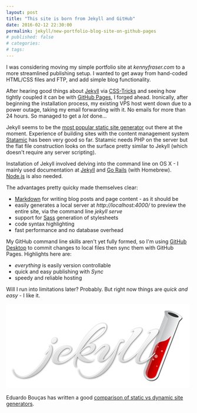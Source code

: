 ```yaml
---
layout: post
title: "This site is born from Jekyll and GitHub"
date: 2016-02-12 22:30:00
permalink: jekyll/new-portfolio-blog-site-on-github-pages
# published: false
# categories: 
# tags: 
---
```

I was considering moving my simple portfolio site at *kennyfraser.com* to a more streamlined publishing setup.  I wanted to get away from hand-coded HTML/CSS files and FTP, and add simple blog functionality.

After hearing good things about [Jekyll](https://jekyllrb.com/) via [CSS-Tricks](https://css-tricks.com/) and seeing how tightly coupled it can be with [GitHub Pages](https://pages.github.com/), I forged ahead.  Ironically, after beginning the installation process, my existing VPS host went down due to a power outage, taking my email forwarding with it.  No emails for more than 24 hours.  So managed to get a *lot* done...  

Jekyll seems to be the [most popular static site generator](https://www.staticgen.com/) out there at the moment.  Experience of building sites with the content management system [Statamic](http://statamic.com/) has been very good so far.  Statamic needs PHP on the server but the flat file construction looks on the surface pretty similar to Jekyll (which doesn't require any server scripting). 

Installation of Jekyll involved delving into the command line on OS X - I mainly used documentation at [Jekyll](http://jekyllrb.com/docs/installation/) and [Go Rails](https://gorails.com/setup/osx/10.11-el-capitan) (with Homebrew). [Node.js](https://nodejs.org/en/) is also needed.

The advantages pretty quicky made themselves clear:

- [Markdown](https://daringfireball.net/projects/markdown/) for writing blog posts and page content - as it should be
- easily generates a local server at *http://localhost:4000/* to preview the entire site, via the command line *jekyll serve*
- support for [Sass](http://sass-lang.com/) generation of stylesheets
- code syntax highlighting
- fast performance and no database overhead 

My GitHub command line skills aren't yet fully formed, so I'm using [GitHub Desktop](https://desktop.github.com/) to commit changes to local files then sync them with GitHub Pages.  Highlights here are:

- *everything* is easily version controllable
- quick and easy publishing with *Sync*
- speedy and reliable hosting

Will I run into limitations later? Probably. But right now things are *quick and easy* - I like it. 

[![Jekyll static site generator](/img/jekyll-logo.png)](http://jekyllrb.com/)

Eduardo Bouças has written a good [comparison of static vs dynamic site generators](https://davidwalsh.name/introduction-static-site-generators).